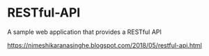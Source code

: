 # RESTful-API
A sample web application that provides a RESTful API

https://nimeshikaranasinghe.blogspot.com/2018/05/restful-api.html

